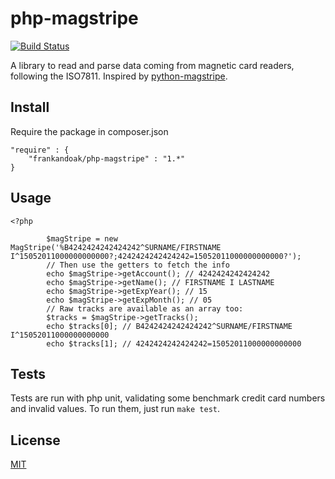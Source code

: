 # php-magstripe

[![Build Status](https://travis-ci.org/frankandoak/php-magstripe.svg?branch=master)](https://travis-ci.org/frankandoak/php-magstripe)

A library to read and parse data coming from magnetic card readers, following the ISO7811. Inspired
by [python-magstripe](https://github.com/davidjamesmoss/python-magstripe).

## Install

Require the package in composer.json

```
"require" : {
    "frankandoak/php-magstripe" : "1.*"
}
```

## Usage

```
<?php

        $magStripe = new MagStripe('%B4242424242424242^SURNAME/FIRSTNAME I^15052011000000000000?;4242424242424242=15052011000000000000?');
        // Then use the getters to fetch the info
        echo $magStripe->getAccount(); // 4242424242424242
        echo $magStripe->getName(); // FIRSTNAME I LASTNAME
        echo $magStripe->getExpYear(); // 15
        echo $magStripe->getExpMonth(); // 05
        // Raw tracks are available as an array too:
        $tracks = $magStripe->getTracks();
        echo $tracks[0]; // B4242424242424242^SURNAME/FIRSTNAME I^15052011000000000000
        echo $tracks[1]; // 4242424242424242=15052011000000000000
```

## Tests

Tests are run with php unit, validating some benchmark credit card numbers and invalid values. To run them, just run `make test`.

## License

[MIT](https://opensource.org/licenses/MIT)

